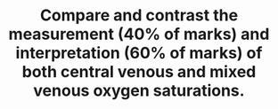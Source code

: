 ---
title: "Compare and contrast the measurement (40% of marks) and interpretation (60% of marks) of both central venous and mixed venous oxygen saturations."
entityType: SAQ
exam: PEX
college: CICM
year: 2019
sitting: A
question: 8
passRate: 8
EC_extraCredit:
- "Better answers quoted the modified Fick equation and related this to cardiac output and factors affecting oxygen consumption versus delivery."
EC_expectedDomains:
- "Methods of measurement such as co-oximetry and reflectance spectrophotometry needed to be explained. Marks were awarded for the normal values. Discussion of the relationship between ScvO2 and SmvO2 and changes during shock attracted marks."
EC_errorsCommon:
- "Many candidates did not appreciate that ScvO2 refers to SVC / RA junction venous oximetry and not femoral or peripheral venous oximetry."
---